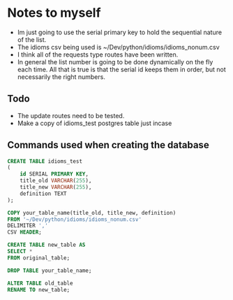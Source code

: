 # Notes to myself

- Im just going to use the serial primary key to hold the sequential nature of the list.
- The idioms csv being used is ~/Dev/python/idioms/idioms_nonum.csv
- I think all of the requests type routes have been written.
- In general the list number is going to be done dynamically on the fly each time. All that is true is that the serial id keeps them in order, but not necessarily the right numbers.

## Todo

- The update routes need to be tested.
- Make a copy of idioms_test postgres table just incase

## Commands used when creating the database

```sql
CREATE TABLE idioms_test
(
    id SERIAL PRIMARY KEY,
    title_old VARCHAR(255),
    title_new VARCHAR(255),
    definition TEXT
);
```

```sql
COPY your_table_name(title_old, title_new, definition)
FROM '~/Dev/python/idioms/idioms_nonum.csv'
DELIMITER ','
CSV HEADER;
```

```sql
CREATE TABLE new_table AS
SELECT *
FROM original_table;
```

```sql
DROP TABLE your_table_name;
```

```sql
ALTER TABLE old_table
RENAME TO new_table;
```
